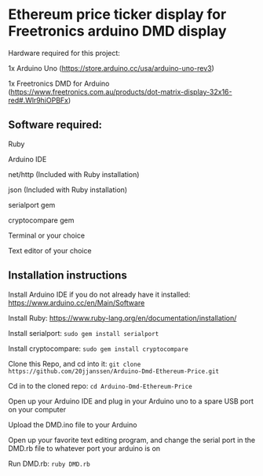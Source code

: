 # Ethereum price ticker display for Freetronics arduino DMD display
Hardware required for this project:

  1x Arduino Uno (https://store.arduino.cc/usa/arduino-uno-rev3)
  
  1x Freetronics DMD for Arduino (https://www.freetronics.com.au/products/dot-matrix-display-32x16-red#.Wlr9hiOPBFx)
  
  
 ## Software required:
  Ruby
  
  Arduino IDE
  
  net/http (Included with Ruby installation)
  
  json (Included with Ruby installation)
  
  serialport gem
  
  cryptocompare gem
  
  Terminal or your choice
  
  Text editor of your choice
  
  
 ## Installation instructions
  Install Arduino IDE if you do not already have it installed: https://www.arduino.cc/en/Main/Software
  
  Install Ruby: https://www.ruby-lang.org/en/documentation/installation/
  
  Install serialport: ```sudo gem install serialport```
  
  Install cryptocompare: ```sudo gem install cryptocompare```
  
  Clone this Repo, and cd into it: ```git clone https://github.com/20jjanssen/Arduino-Dmd-Ethereum-Price.git```
  
  Cd in to the cloned repo: ```cd Arduino-Dmd-Ethereum-Price```
  
  Open up your Arduino IDE and plug in your Arduino uno to a spare USB port on your computer
  
  Upload the DMD.ino file to your Arduino
  
  Open up your favorite text editing program, and change the serial port in the DMD.rb file to whatever port your arduino is on
  
  Run DMD.rb: ```ruby DMD.rb```
  
  
